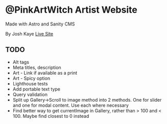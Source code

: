 # @PinkArtWitch Artist Website 
Made with Astro and Sanity CMS

By Josh Kaye 
[Live Site](https://pinkartwitch.com)

## TODO
* Alt tags
* Meta titles, description
* Art - Link if available as a print
* Art - Spicy option
* Lighthouse tests
* Add portable text type
* Query validation
* Split up Gallery->Scroll to image method into 2 methods. One for slider and one for modal content. Use each where necessary
* Find better way to get currentImage in Gallery, rather than > 100 and < 100. Maybe find closest to 0 instead